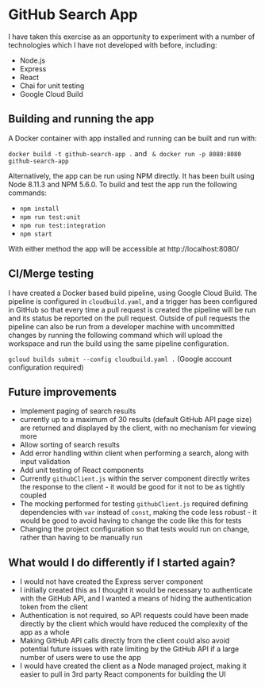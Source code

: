 # GitHub Search App

I have taken this exercise as an opportunity to experiment with a number of technologies which I have not developed with before, including:
 - Node.js
 - Express
 - React
 - Chai for unit testing
 - Google Cloud Build

## Building and running the app

A Docker container with app installed and running can be built and run with:

`docker build -t github-search-app .` and ` & docker run -p 8080:8080 github-search-app`

Alternatively, the app can be run using NPM directly. It has been built using Node 8.11.3 and NPM 5.6.0.
To build and test the app run the following commands:
 - `npm install`
 - `npm run test:unit`
 - `npm run test:integration`
 - `npm start`

With either method the app will be accessible at http://localhost:8080/

## CI/Merge testing

I have created a Docker based build pipeline, using Google Cloud Build. The pipeline is configured in `cloudbuild.yaml`, and a trigger has been configured in GitHub so that every time a pull request is created the pipeline will be run and its status be reported on the pull request.
Outside of pull requests the pipeline can also be run from a developer machine with uncommitted changes by running the following command which will upload the workspace and run the build using the same pipeline configuration.

`gcloud builds submit --config cloudbuild.yaml .` (Google account configuration required)

## Future improvements
 - Implement paging of search results
  - currently up to a maximum of 30 results (default GitHub API page size) are returned and displayed by the client, with no mechanism for viewing more
 - Allow sorting of search results
 - Add error handling within client when performing a search, along with input validation
 - Add unit testing of React components
 - Currently `githubClient.js` within the server component directly writes the response to the client - it would be good for it not to be as tightly coupled
 - The mocking performed for testing `githubClient.js` required defining dependencies with `var` instead of `const`, making the code less robust  - it would be good to avoid having to change the code like this for tests
 - Changing the project configuration so that tests would run on change, rather than having to be manually run

## What would I do differently if I started again?
 - I would not have created the Express server component
  - I initially created this as I thought it would be necessary to authenticate with the GitHub API, and I wanted a means of hiding the authentication token from the client
  - Authentication is not required, so API requests could have been made directly by the client which would have reduced the complexity of the app as a whole
  - Making GitHub API calls directly from the client could also avoid potential future issues with rate limiting by the GitHub API if a large number of users were to use the app
 - I would have created the client as a Node managed project, making it easier to pull in 3rd party React components for building the UI

